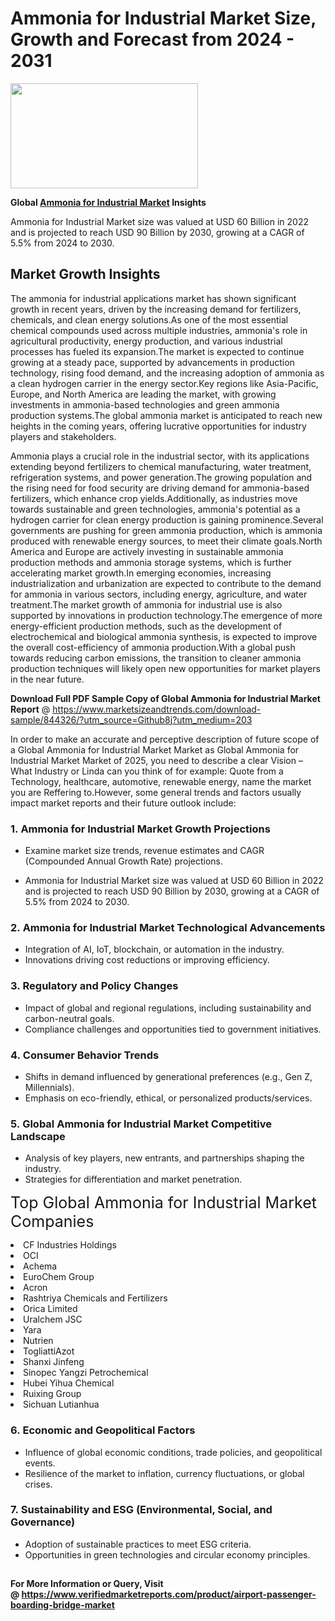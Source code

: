 <H1>Ammonia for Industrial Market Size, Growth and Forecast from 2024 - 2031</H1><img class="aligncenter size-medium wp-image-584254" src="https://thirdeyenews.in/wp-content/uploads/2024/09/Global-Market-Research-300x168.jpeg" alt="" width="300" height="168" /><p><strong>Global&nbsp;<a href="https://www.marketsizeandtrends.com/download-sample/844326/?utm_source=Github8j?utm_medium=203">Ammonia for Industrial Market</a> Insights</strong></p><p>Ammonia for Industrial Market size was valued at USD 60 Billion in 2022 and is projected to reach USD 90 Billion by 2030, growing at a CAGR of 5.5% from 2024 to 2030.</p><p><h2>Market Growth Insights</h2> <p>The ammonia for industrial applications market has shown significant growth in recent years, driven by the increasing demand for fertilizers, chemicals, and clean energy solutions.As one of the most essential chemical compounds used across multiple industries, ammonia's role in agricultural productivity, energy production, and various industrial processes has fueled its expansion.The market is expected to continue growing at a steady pace, supported by advancements in production technology, rising food demand, and the increasing adoption of ammonia as a clean hydrogen carrier in the energy sector.Key regions like Asia-Pacific, Europe, and North America are leading the market, with growing investments in ammonia-based technologies and green ammonia production systems.The global ammonia market is anticipated to reach new heights in the coming years, offering lucrative opportunities for industry players and stakeholders.</p> <p>Ammonia plays a crucial role in the industrial sector, with its applications extending beyond fertilizers to chemical manufacturing, water treatment, refrigeration systems, and power generation.The growing population and the rising need for food security are driving demand for ammonia-based fertilizers, which enhance crop yields.Additionally, as industries move towards sustainable and green technologies, ammonia's potential as a hydrogen carrier for clean energy production is gaining prominence.Several governments are pushing for green ammonia production, which is ammonia produced with renewable energy sources, to meet their climate goals.North America and Europe are actively investing in sustainable ammonia production methods and ammonia storage systems, which is further accelerating market growth.In emerging economies, increasing industrialization and urbanization are expected to contribute to the demand for ammonia in various sectors, including energy, agriculture, and water treatment.The market growth of ammonia for industrial use is also supported by innovations in production technology.The emergence of more energy-efficient production methods, such as the development of electrochemical and biological ammonia synthesis, is expected to improve the overall cost-efficiency of ammonia production.With a global push towards reducing carbon emissions, the transition to cleaner ammonia production techniques will likely open new opportunities for market players in the near future.</p><p><span class=""><strong>Download Full PDF Sample Copy of Global Ammonia for Industrial Market Report</strong> @ <a href="https://www.marketsizeandtrends.com/download-sample/844326/?utm_source=Github8j?utm_medium=203" target="_blank">https://www.marketsizeandtrends.com/download-sample/844326/?utm_source=Github8j?utm_medium=203</a></span></p><p>In order to make an accurate and perceptive description of future scope of a Global&nbsp;Ammonia for Industrial Market Market as Global&nbsp;Ammonia for Industrial Market Market of 2025, you need to describe a clear Vision &ndash; What Industry or Linda can you think of for example: Quote from a Technology, healthcare, automotive, renewable energy, name the market you are Reffering to.However, some general trends and factors usually impact market reports and their future outlook include:</p><h3>1.&nbsp;<strong>Ammonia for Industrial Market Growth Projections</strong></h3><ul><li>Examine market size trends, revenue estimates and CAGR (Compounded Annual Growth Rate) projections.</li><li><p>Ammonia for Industrial Market size was valued at USD 60 Billion in 2022 and is projected to reach USD 90 Billion by 2030, growing at a CAGR of 5.5% from 2024 to 2030.</p></li></ul><h3>2.&nbsp;<strong>Ammonia for Industrial Market Technological Advancements</strong></h3><ul><li>Integration of AI, IoT, blockchain, or automation in the industry.</li><li>Innovations driving cost reductions or improving efficiency.</li></ul><h3>3.&nbsp;<strong>Regulatory and Policy Changes</strong></h3><ul><li>Impact of global and regional regulations, including sustainability and carbon-neutral goals.</li><li>Compliance challenges and opportunities tied to government initiatives.</li></ul><h3>4.&nbsp;<strong>Consumer Behavior Trends</strong></h3><ul><li>Shifts in demand influenced by generational preferences (e.g., Gen Z, Millennials).</li><li>Emphasis on eco-friendly, ethical, or personalized products/services.</li></ul><h3>5.&nbsp;<strong>Global Ammonia for Industrial Market Competitive Landscape</strong></h3><ul><li>Analysis of key players, new entrants, and partnerships shaping the industry.</li><li>Strategies for differentiation and market penetration.</li></ul><p data-pm-slice="1 1 []"><span style="color: inherit; font-family: inherit; font-size: 25px;">Top Global Ammonia for Industrial Market Companies</span></p><div class="" data-test-id=""><p><li>CF Industries Holdings</li><li> OCI</li><li> Achema</li><li> EuroChem Group</li><li> Acron</li><li> Rashtriya Chemicals and Fertilizers</li><li> Orica Limited</li><li> Uralchem JSC</li><li> Yara</li><li> Nutrien</li><li> TogliattiAzot</li><li> Shanxi Jinfeng</li><li> Sinopec Yangzi Petrochemical</li><li> Hubei Yihua Chemical</li><li> Ruixing Group</li><li> Sichuan Lutianhua</li></p></div><h3>6.&nbsp;<strong>Economic and Geopolitical Factors</strong></h3><ul><li>Influence of global economic conditions, trade policies, and geopolitical events.</li><li>Resilience of the market to inflation, currency fluctuations, or global crises.</li></ul><h3>7.&nbsp;<strong>Sustainability and ESG (Environmental, Social, and Governance)</strong></h3><ul><li>Adoption of sustainable practices to meet ESG criteria.</li><li>Opportunities in green technologies and circular economy principles.</li></ul><h2><strong style="font-size: 14px;">For More Information or Query, Visit @&nbsp;</strong><a style="background-color: #ffffff; font-size: 14px;" href="https://www.marketsizeandtrends.com/report/ammonia-for-industrial-market/" target="_blank">https://www.verifiedmarketreports.com/product/airport-passenger-boarding-bridge-market</a></h2>